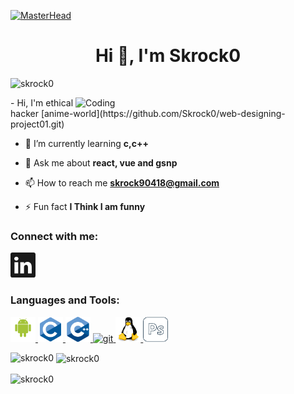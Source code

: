 [![MasterHead](https://media.licdn.com/dms/image/D563DAQFIJGy_J4EvYA/image-scale_191_1128/0/1666883668428?e=1675425600&v=beta&t=q5S0E-n5z-gDvzZPdOvK7oorksu-JESWk3DdbbvU2ss)](https://codegrills.in)

<h1 align="center">Hi 👋, I'm Skrock0</h1>
<p align="left"> <img src="https://komarev.com/ghpvc/?username=skrock0&label=Profile%20views&color=0e75b6&style=flat" alt="skrock0" /> </p>
<img align="right" alt="Coding" width="400" src="https://imgs.search.brave.com/PfYDYCIYW3c2Z5oJerx8GkQZlCHm3POd-hzlatqagfA/rs:fit:500:0:0/g:ce/aHR0cHM6Ly93MC5w/ZWFrcHguY29tL3dh/bGxwYXBlci84MjMv/MjMwL0hELXdhbGxw/YXBlci1oYWNrZXIt/Y29tcHV0ZXItYm95/LWFuaW1lLXRlY2hu/b2xvZ3ktcGMtYmxh/Y2stbmlnaHQuanBn">
- Hi, I'm ethical hacker [anime-world](https://github.com/Skrock0/web-designing-project01.git)

- 🌱 I’m currently learning **c,c++**

- 💬 Ask me about **react, vue and gsnp**

- 📫 How to reach me **skrock90418@gmail.com**

- ⚡ Fun fact **I Think I am funny**

<h3 align="left">Connect with me:</h3>
<p align="left">
<a href="https://www.linkedin.com/in/s-k-rock-98763631a/" target="_blank">
    <svg xmlns="http://www.w3.org/2000/svg" width="40" height="40" fill="currentColor" viewBox="0 0 16 16" class="bi bi-linkedin">
      <path d="M0 1.146C0 .513.526 0 1.175 0h13.65C15.474 0 16 .513 16 1.146v13.708c0 .633-.526 1.146-1.175 1.146H1.175C.526 16 0 15.487 0 14.854zm4.943 12.248V6.169H2.542v7.225zm-1.2-8.212c.837 0 1.358-.554 1.358-1.248-.015-.709-.52-1.248-1.342-1.248S2.4 3.226 2.4 3.934c0 .694.521 1.248 1.327 1.248zm4.908 8.212V9.359c0-.216.016-.432.08-.586.173-.431.568-.878 1.232-.878.869 0 1.216.662 1.216 1.634v3.865h2.401V9.25c0-2.22-1.184-3.252-2.764-3.252-1.274 0-1.845.7-2.165 1.193v.025h-.016l.016-.025V6.169h-2.4c.03.678 0 7.225 0 7.225z"/>
    </svg>
  </a>
  
</p> 

<h3 align="left">Languages and Tools:</h3>
<p align="left"> <a href="https://developer.android.com" target="_blank" rel="noreferrer"> <img src="https://raw.githubusercontent.com/devicons/devicon/master/icons/android/android-original-wordmark.svg" alt="android" width="40" height="40"/> </a> <a href="https://www.cprogramming.com/" target="_blank" rel="noreferrer"> <img src="https://raw.githubusercontent.com/devicons/devicon/master/icons/c/c-original.svg" alt="c" width="40" height="40"/> </a> <a href="https://www.w3schools.com/cpp/" target="_blank" rel="noreferrer"> <img src="https://raw.githubusercontent.com/devicons/devicon/master/icons/cplusplus/cplusplus-original.svg" alt="cplusplus" width="40" height="40"/> </a> <a href="https://git-scm.com/" target="_blank" rel="noreferrer"> <img src="https://www.vectorlogo.zone/logos/git-scm/git-scm-icon.svg" alt="git" width="40" height="40"/> </a> <a href="https://www.linux.org/" target="_blank" rel="noreferrer"> <img src="https://raw.githubusercontent.com/devicons/devicon/master/icons/linux/linux-original.svg" alt="linux" width="40" height="40"/> </a> <a href="https://www.photoshop.com/en" target="_blank" rel="noreferrer"> <img src="https://raw.githubusercontent.com/devicons/devicon/master/icons/photoshop/photoshop-line.svg" alt="photoshop" width="40" height="40"/> </a> </p>

<p><img align="left" src="https://github-readme-stats.vercel.app/api/top-langs?username=skrock0&show_icons=true&locale=en&layout=compact" alt="skrock0" /></p>

<p>&nbsp;<img align="center" src="https://github-readme-stats.vercel.app/api?username=skrock0&show_icons=true&locale=en" alt="skrock0" /></p>

<p><img align="center" src="https://github-readme-streak-stats.herokuapp.com/?user=skrock0&" alt="skrock0" /></p>


<!---
Skrock0/Skrock0 is a ✨ special ✨ repository because its `README.md` (this file) appears on your GitHub profile.
You can click the Preview link to take a look at your changes.
--->
